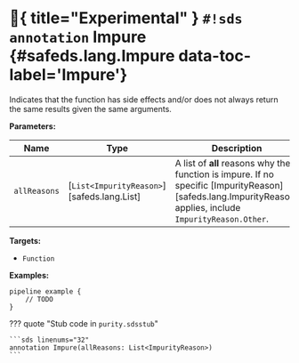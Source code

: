 # :test_tube:{ title="Experimental" } `#!sds annotation` Impure {#safeds.lang.Impure data-toc-label='Impure'}

Indicates that the function has side effects and/or does not always return the same results given the same arguments.

**Parameters:**

| Name | Type | Description | Default |
|------|------|-------------|---------|
| `allReasons` | [`List<ImpurityReason>`][safeds.lang.List] | A list of **all** reasons why the function is impure. If no specific [ImpurityReason][safeds.lang.ImpurityReason] applies, include `ImpurityReason.Other`. | - |

**Targets:**

- `Function`

**Examples:**

```sds
pipeline example {
    // TODO
}
```

??? quote "Stub code in `purity.sdsstub`"

    ```sds linenums="32"
    annotation Impure(allReasons: List<ImpurityReason>)
    ```
